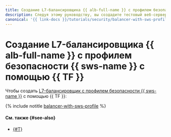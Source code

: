 ```yaml
---
title: Создание L7-балансировщика {{ alb-full-name }} с профилем безопасности {{ sws-name }} с помощью консоли управления
description: Следуя этому руководству, вы создадите тестовый веб-сервер, развернете L7-балансировщик {{ alb-name }}, который будет распределять трафик на тестовый веб-сервер, и защитите созданную инфраструктуру с помощью профиля безопасности {{ sws-name }}, используя {{ TF }}.
canonical: '{{ link-docs }}/tutorials/security/balancer-with-sws-profile/terraform'
---
```


# Создание L7-балансировщика {{ alb-full-name }} с профилем безопасности {{ sws-name }} с помощью {{ TF }}

Чтобы создать [L7-балансировщик с профилем безопасности {{ sws-name }}](index.md) с помощью {{ TF }}:

{% include notitle [balancer-with-sws-profile](../../../_tutorials/security/balancer-with-sws-profile/terraform.md) %}


#### См. также {#see-also}

* [{#T}](console.md)